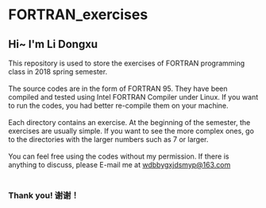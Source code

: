 # FORTRAN_exercises
## Hi~ I'm Li Dongxu
This repository is used to store the exercises of FORTRAN programming class in 2018 spring semester.
</br>
<br/>
The source codes are in the form of FORTRAN 95. They have been compiled and tested using Intel FORTRAN Compiler under Linux.
If you want to run the codes, you had better re-compile them on your machine.
</br>
<br/>
Each directory contains an exercise. At the beginning of the semester, the exercises are usually simple. If you want to see the more 
complex ones, go to the directories with the larger numbers such as 7 or larger.
</br>
<br/>
You can feel free using the codes without my permission. If there is anything to discuss, please E-mail me at wdbbygxjdsmyp@163.com
</br>
<br/>
### Thank you! 谢谢！
